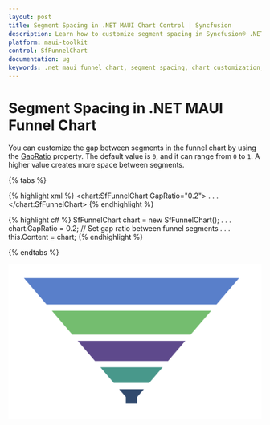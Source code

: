 ```yaml
---
layout: post
title: Segment Spacing in .NET MAUI Chart Control | Syncfusion
description: Learn how to customize segment spacing in Syncfusion® .NET MAUI Funnel Chart (SfFunnelChart) control and its elements.
platform: maui-toolkit
control: SfFunnelChart
documentation: ug
keywords: .net maui funnel chart, segment spacing, chart customization, gap ratio, funnel chart elements
---
```


# Segment Spacing in .NET MAUI Funnel Chart

You can customize the gap between segments in the funnel chart by using the [GapRatio](https://help.syncfusion.com/cr/maui-toolkit/Syncfusion.Maui.Toolkit.Charts.SfFunnelChart.html#Syncfusion_Maui_Toolkit_Charts_SfFunnelChart_GapRatio) property. The default value is `0`, and it can range from `0` to `1`. A higher value creates more space between segments.

{% tabs %}

{% highlight xml %}
<chart:SfFunnelChart GapRatio="0.2">
    . . .
</chart:SfFunnelChart>
{% endhighlight %}

{% highlight c# %}
SfFunnelChart chart = new SfFunnelChart();
. . .
chart.GapRatio = 0.2; // Set gap ratio between funnel segments
. . .
this.Content = chart;
{% endhighlight %}

{% endtabs %}

![Segment spacing in MAUI Funnel Chart](Segment_Spacing_images/MAUI_spacing_chart.png)